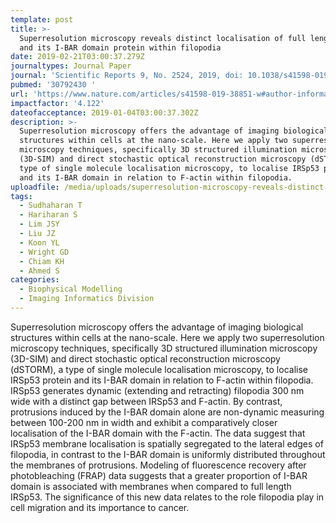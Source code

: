 ```yaml
---
template: post
title: >-
  Superresolution microscopy reveals distinct localisation of full length IRSp53
  and its I-BAR domain protein within filopodia
date: 2019-02-21T03:00:37.279Z
journaltypes: Journal Paper
journal: 'Scientific Reports 9, No. 2524, 2019, doi: 10.1038/s41598-019-38851-w '
pubmed: '30792430 '
url: 'https://www.nature.com/articles/s41598-019-38851-w#author-information'
impactfactor: '4.122'
dateofacceptance: 2019-01-04T03:00:37.302Z
description: >-
  Superresolution microscopy offers the advantage of imaging biological
  structures within cells at the nano-scale. Here we apply two superresolution
  microscopy techniques, specifically 3D structured illumination microscopy
  (3D-SIM) and direct stochastic optical reconstruction microscopy (dSTORM), a
  type of single molecule localisation microscopy, to localise IRSp53 protein
  and its I-BAR domain in relation to F-actin within filopodia.
uploadfile: /media/uploads/superresolution-microscopy-reveals-distinct.pdf
tags:
  - Sudhaharan T
  - Hariharan S
  - Lim JSY
  - Liu JZ
  - Koon YL
  - Wright GD
  - Chiam KH
  - Ahmed S
categories:
  - Biophysical Modelling
  - Imaging Informatics Division
---
```

<!--StartFragment-->

Superresolution microscopy offers the advantage of imaging biological structures within cells at the nano-scale. Here we apply two superresolution microscopy techniques, specifically 3D structured illumination microscopy (3D-SIM) and direct stochastic optical reconstruction microscopy (dSTORM), a type of single molecule localisation microscopy, to localise IRSp53 protein and its I-BAR domain in relation to F-actin within filopodia. IRSp53 generates dynamic (extending and retracting) filopodia 300 nm wide with a distinct gap between IRSp53 and F-actin. By contrast, protrusions induced by the I-BAR domain alone are non-dynamic measuring between 100-200 nm in width and exhibit a comparatively closer localisation of the I-BAR domain with the F-actin. The data suggest that IRSp53 membrane localisation is spatially segregated to the lateral edges of filopodia, in contrast to the I-BAR domain is uniformly distributed throughout the membranes of protrusions. Modeling of fluorescence recovery after photobleaching (FRAP) data suggests that a greater proportion of I-BAR domain is associated with membranes when compared to full length IRSp53. The significance of this new data relates to the role filopodia play in cell migration and its importance to cancer.

<!--EndFragment-->
